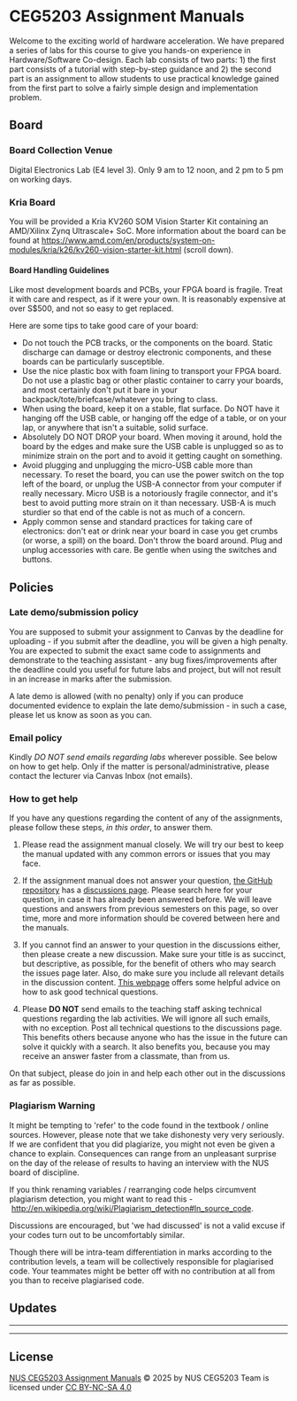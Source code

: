 # CEG5203 Assignment Manuals

Welcome to the exciting world of hardware acceleration. We have prepared a series of labs for this course to give you hands-on experience in Hardware/Software Co-design. Each lab consists of two parts: 1) the first part consists of a tutorial with step-by-step guidance and 2) the second part is an assignment to allow students to use practical knowledge gained from the first part to solve a fairly simple design and implementation problem.

## Board

### Board Collection Venue

Digital Electronics Lab (E4 level 3). Only 9 am to 12 noon, and 2 pm to 5 pm on working days.

### Kria Board

You will be provided a Kria KV260 SOM Vision Starter Kit containing an AMD/Xilinx Zynq Ultrascale+ SoC. More information about the board can be found at <https://www.amd.com/en/products/system-on-modules/kria/k26/kv260-vision-starter-kit.html> (scroll down).

#### Board Handling Guidelines

Like most development boards and PCBs, your FPGA board is fragile. Treat it with care and respect, as if it were your own. It is reasonably expensive at over S$500, and not so easy to get replaced.

Here are some tips to take good care of your board:

* Do not touch the PCB tracks, or the components on the board. Static discharge can damage or destroy electronic components, and these boards can be particularly susceptible.
* Use the nice plastic box with foam lining to transport your FPGA board. Do not use a plastic bag or other plastic container to carry your boards, and most certainly don't put it bare in your backpack/tote/briefcase/whatever you bring to class.
* When using the board, keep it on a stable, flat surface. Do NOT have it hanging off the USB cable, or hanging off the edge of a table, or on your lap, or anywhere that isn't a suitable, solid surface.
* Absolutely DO NOT DROP your board. When moving it around, hold the board by the edges and make sure the USB cable is unplugged so as to minimize strain on the port and to avoid it getting caught on something.
* Avoid plugging and unplugging the micro-USB cable more than necessary. To reset the board, you can use the power switch on the top left of the board, or unplug the USB-A connector from your computer if really necessary. Micro USB is a notoriously fragile connector, and it's best to avoid putting more strain on it than necessary. USB-A is much sturdier so that end of the cable is not as much of a concern.
* Apply common sense and standard practices for taking care of electronics: don't eat or drink near your board in case you get crumbs (or worse, a spill) on the board. Don't throw the board around. Plug and unplug accessories with care. Be gentle when using the switches and buttons.

## Policies

### Late demo/submission policy

You are supposed to submit your assignment to Canvas by the deadline for uploading - if you submit after the deadline, you will be given a high penalty. You are expected to submit the exact same code to assignments and demonstrate to the teaching assistant - any bug fixes/improvements after the deadline could you useful for future labs and project, but will not result in an increase in marks after the submission.

A late demo is allowed (with no penalty) only if you can produce documented evidence to explain the late demo/submission - in such a case, please let us know as soon as you can.

### Email policy

Kindly *DO NOT send emails regarding labs* wherever possible. See below on how to get help. Only if the matter is personal/administrative, please contact the lecturer via Canvas Inbox (not emails).

### How to get help

If you have any questions regarding the content of any of the assignments, please follow these steps, *in this order*, to answer them.  

1. Please read the assignment manual closely. We will try our best to keep the manual updated with any common errors or issues that you may face.

2. If the assignment manual does not answer your question, [the GitHub repository](https://github.com/nus-CEG5203/assignments) has a [discussions page](https://github.com/NUS-CEG5203/assignments/discussions). Please search here for your question, in case it has already been answered before. We will leave questions and answers from previous semesters on this page, so over time, more and more information should be covered between here and the manuals.

3. If you cannot find an answer to your question in the discussions either, then please create a new discussion. Make sure your title is as succinct, but descriptive, as possible, for the benefit of others who may search the issues page later. Also, do make sure you include all relevant details in the discussion content. [This webpage](https://www.freecodecamp.org/news/how-to-ask-good-technical-questions/) offers some helpful advice on how to ask good technical questions.

4. Please **DO NOT** send emails to the teaching staff asking technical questions regarding the lab activities. We will ignore all such emails, with no exception. Post all technical questions to the discussions page. This benefits others because anyone who has the issue in the future can solve it quickly with a search. It also benefits you, because you may receive an answer faster from a classmate, than from us.

On that subject, please do join in and help each other out in the discussions as far as possible.

### Plagiarism Warning

It might be tempting to 'refer' to the code found in the textbook / online sources. However, please note that we take dishonesty very very seriously. If we are confident that you did plagiarize, you might not even be given a chance to explain. Consequences can range from an unpleasant surprise on the day of the release of results to having an interview with the NUS board of discipline.

If you think renaming variables / rearranging code helps circumvent plagiarism detection, you might want to read this - <http://en.wikipedia.org/wiki/Plagiarism_detection#In_source_code>.

Discussions are encouraged, but 'we had discussed' is not a valid excuse if your codes turn out to be uncomfortably similar.

Though there will be intra-team differentiation in marks according to the contribution levels, a team will be collectively responsible for plagiarised code. Your teammates might be better off with no contribution at all from you than to receive plagiarised code.

## Updates

------------------------------------

------------------------------------

## License

 [NUS CEG5203 Assignment Manuals](https://github.com/NUS-CEG5203/assignments) © 2025 by NUS CEG5203 Team is licensed under [CC BY-NC-SA 4.0](https://creativecommons.org/licenses/by-nc-sa/4.0/?ref=chooser-v1)  
